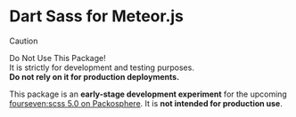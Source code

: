 # Dart Sass for Meteor.js

> [!CAUTION]
> Do Not Use This Package!\
> It is strictly for development and testing purposes.\
> **Do not rely on it for production deployments.**

This package is an **early-stage development experiment** for the upcoming [fourseven:scss 5.0 on Packosphere](https://packosphere.com/fourseven/scss).
It is **not intended for production use**.
